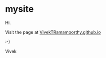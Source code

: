 # mysite
Hi. 

Visit the page at [VivekTRamamoorthy.github.io](https://VivekTRamamoorthy.github.io)

:-)

Vivek
